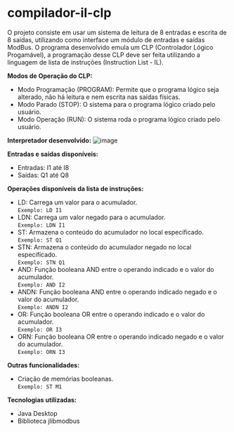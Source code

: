 # compilador-il-clp

O projeto consiste em usar um sistema de leitura de 8 entradas e escrita de 8 saídas, utilizando como interface um módulo de entradas e saídas ModBus. 
O programa desenvolvido emula um CLP (Controlador Lógico Progamável), a programação desse CLP deve ser feita utilizando a linguagem de lista de instruções (Instruction List - IL).

**Modos de Operação do CLP:**
- Modo Programação (PROGRAM): Permite que o programa lógico seja alterado, não há leitura e nem escrita nas saídas físicas.
- Modo Parado (STOP): O sistema para o programa lógico criado pelo usuário.
- Modo Operação (RUN): O sistema roda o programa lógico criado pelo usuário.

**Interpretador desenvolvido:**
![image](https://github.com/Emanuelle-Oliveira/compilador-il-clp/assets/87440842/d4c6fecb-df9b-40fa-b0a4-cf6e74927ff1)

**Entradas e saídas disponíveis:**
- Entradas: I1 até I8
- Saídas: Q1 até Q8

**Operações disponíveis da lista de instruções:**
- LD: Carrega um valor para o acumulador.<br>
```Exemplo: LD I1```
- LDN: Carrega um valor negado para o acumulador.<br>
```Exemplo: LDN I1```
- ST: Armazena o conteúdo do acumulador no local especificado.<br>
```Exemplo: ST Q1```
- STN: Armazena o conteúdo do acumulador negado no local especificado.<br>
```Exemplo: STN Q1```
- AND: Função booleana AND entre o operando indicado e o valor do acumulador.<br>
```Exemplo: AND I2```
- ANDN: Função booleana AND entre o operando indicado negado e o valor do acumulador.<br>
```Exemplo: ANDN I2```
- OR: Função booleana OR entre o operando indicado e o valor do acumulador.<br>
```Exemplo: OR I3```
- ORN: Função booleana OR entre o operando indicado negado e o valor do acumulador.<br>
```Exemplo: ORN I3```

**Outras funcionalidades:**
- Criação de memórias booleanas.<br>
```Exemplo: ST M1```

**Tecnologias utilizadas:**
- Java Desktop
- Biblioteca jlibmodbus

